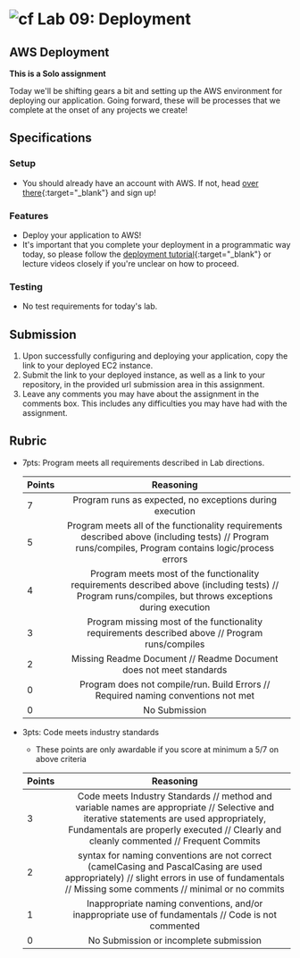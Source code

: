 # ![cf](http://i.imgur.com/7v5ASc8.png) Lab 09: Deployment

## AWS Deployment

**This is a Solo assignment**
<!-- short description of project -->
Today we'll be shifting gears a bit and setting up the AWS environment for deploying our application. Going forward, these will be processes that we complete at the onset of any projects we create!

## Specifications
<!-- Write a spefication for the features required in this lab assignment -->

### Setup
- You should already have an account with AWS. If not, head [over there](https://aws.amazon.com){:target="_blank"} and sign up!

### Features
- Deploy your application to AWS! 
- It's important that you complete your deployment in a programmatic way today, so please follow the [deployment tutorial](./notes/deployment.md){:target="_blank"} or lecture videos closely if you're unclear on how to proceed.

### Testing
- No test requirements for today's lab.

## Submission
1. Upon successfully configuring and deploying your application, copy the link to your deployed EC2 instance.
1. Submit the link to your deployed instance, as well as a link to your repository, in the provided url submission area in this assignment.
1. Leave any comments you may have about the assignment in the comments box. This includes any difficulties you may have had with the assignment.

## Rubric
- 7pts: Program meets all requirements described in Lab directions.

	Points  | Reasoning | 
	 ------------ | :-----------: | 
	7       | Program runs as expected, no exceptions during execution |
	5       | Program meets all of the  functionality requirements described above (including tests) // Program runs/compiles, Program contains logic/process errors|
	4       | Program meets most of the functionality requirements described above (including tests)  // Program runs/compiles, but throws exceptions during execution |
	3       | Program missing most of the functionality requirements described above // Program runs/compiles |
	2       | Missing Readme Document // Readme Document does not meet standards |
	0       | Program does not compile/run. Build Errors // Required naming conventions not met |
	0       | No Submission |

- 3pts: Code meets industry standards
	- These points are only awardable if you score at minimum a 5/7 on above criteria

	Points  | Reasoning | 
	 ------------ | :-----------: | 
	3       | Code meets Industry Standards // method and variable names are appropriate // Selective and iterative statements are used appropriately, Fundamentals are properly executed // Clearly and cleanly commented // Frequent Commits |
	2       | syntax for naming conventions are not correct (camelCasing and PascalCasing are used appropriately) // slight errors in use of fundamentals // Missing some comments // minimal or no commits |
	1       | Inappropriate naming conventions, and/or inappropriate use of fundamentals // Code is not commented  |
	0       | No Submission or incomplete submission |
